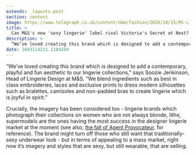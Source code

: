 ```yaml
--- 
extends: _layouts.post 
section: content 
image: https://www.telegraph.co.uk/content/dam/fashion/2020/10/15/MS-LINGERIE-AUTUMN20-3-xlarge_trans_NvBQzQNjv4BqqVzuuqpFlyLIwiB6NTmJwa7Ryc38yi6VdOWen0Ylsx4.jpg?imwidth=1200 
title: > 
  Can M&S's new 'sexy lingerie' label rival Victoria's Secret at Next? 
description: > 
  “We’ve loved creating this brand which is designed to add a contemporary, playful and fun aesthetic to our lingerie collections,” says Soozie Jenkinson, Head of Lingerie Design at M&S.“We blend ingredients such as best in class embroideries, laces and exclusive prints to dress modern silhouettes such as bralettes, camisoles and non-padded bras to create lingerie which is joyful in spirit.”Crucially, the imagery has been considered too - lingerie brands which photograph their collections on women who are not always blonde, lithe, supermodels are the ones having the most success in the designer lingerie market at the moment (see also, the fall of Agent Provocateur, for reference).The brand might turn off those who still want that traditionally-sexy underwear look - but in terms of appealing to a mass market, right now it’s imagery and styles that are sexy, but still wearable, that are selling. 
date: 1603114221.1184204 
--- 
```

<div><p>&#8220;We&#8217;ve loved creating this brand which is designed to add a contemporary, playful and fun aesthetic to our lingerie collections,&#8221; says Soozie Jenkinson, Head of Lingerie Design at M&amp;S. &#8220;We blend ingredients such as best in class embroideries, laces and exclusive prints to dress modern silhouettes such as bralettes, camisoles and non-padded bras to create lingerie which is joyful in spirit.&#8221;&#160;</p>
<p>Crucially, the imagery has been considered too - lingerie brands which photograph their collections on women who are not always blonde, lithe, supermodels are the ones having the most success in the designer lingerie market at the moment (see also, <a href="https://www.telegraph.co.uk/fashion/brands/agent-provocateurs-demise-proves-cliched-vision-seduction-via/">the fall of Agent Provocateur,</a> for reference). The brand might turn off those who still want that traditionally-sexy underwear look - but in terms of appealing to a mass market, right now it&#8217;s imagery and styles that are sexy, but still wearable, that are selling.</p>
</div>